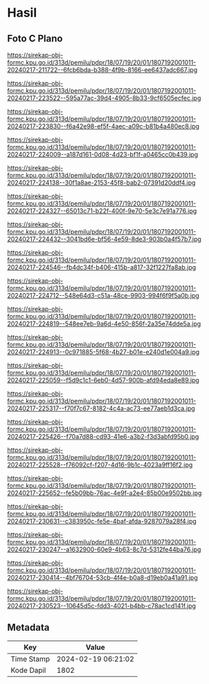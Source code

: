 # Hasil

## Foto C Plano

https://sirekap-obj-formc.kpu.go.id/313d/pemilu/pdpr/18/07/19/20/01/1807192001011-20240217-211722--6fcb6bda-b388-4f9b-8166-ee6437adc667.jpg

https://sirekap-obj-formc.kpu.go.id/313d/pemilu/pdpr/18/07/19/20/01/1807192001011-20240217-223522--595a77ac-39d4-4905-8b33-9cf6505ecfec.jpg

https://sirekap-obj-formc.kpu.go.id/313d/pemilu/pdpr/18/07/19/20/01/1807192001011-20240217-223830--f6a42e98-ef5f-4aec-a09c-b81b4a480ec8.jpg

https://sirekap-obj-formc.kpu.go.id/313d/pemilu/pdpr/18/07/19/20/01/1807192001011-20240217-224009--a187d161-0d08-4d23-bf1f-a0465cc0b439.jpg

https://sirekap-obj-formc.kpu.go.id/313d/pemilu/pdpr/18/07/19/20/01/1807192001011-20240217-224138--30f1a8ae-2153-45f8-bab2-07391d20ddf4.jpg

https://sirekap-obj-formc.kpu.go.id/313d/pemilu/pdpr/18/07/19/20/01/1807192001011-20240217-224327--65013c71-b22f-400f-9e70-5e3c7e91a776.jpg

https://sirekap-obj-formc.kpu.go.id/313d/pemilu/pdpr/18/07/19/20/01/1807192001011-20240217-224432--3041bd6e-bf56-4e59-8de3-903b0a4f57b7.jpg

https://sirekap-obj-formc.kpu.go.id/313d/pemilu/pdpr/18/07/19/20/01/1807192001011-20240217-224546--fb4dc34f-b406-415b-a817-32f1227fa8ab.jpg

https://sirekap-obj-formc.kpu.go.id/313d/pemilu/pdpr/18/07/19/20/01/1807192001011-20240217-224712--548e64d3-c51a-48ce-9903-994f6f9f5a0b.jpg

https://sirekap-obj-formc.kpu.go.id/313d/pemilu/pdpr/18/07/19/20/01/1807192001011-20240217-224819--548ee7eb-9a6d-4e50-856f-2a35e74dde5a.jpg

https://sirekap-obj-formc.kpu.go.id/313d/pemilu/pdpr/18/07/19/20/01/1807192001011-20240217-224913--0c971885-5f68-4b27-b01e-e240d1e004a9.jpg

https://sirekap-obj-formc.kpu.go.id/313d/pemilu/pdpr/18/07/19/20/01/1807192001011-20240217-225059--f5d9c1c1-6eb0-4d57-900b-afd94eda8e89.jpg

https://sirekap-obj-formc.kpu.go.id/313d/pemilu/pdpr/18/07/19/20/01/1807192001011-20240217-225317--f70f7c67-8182-4c4a-ac73-ee77aeb1d3ca.jpg

https://sirekap-obj-formc.kpu.go.id/313d/pemilu/pdpr/18/07/19/20/01/1807192001011-20240217-225426--f70a7d88-cd93-41e6-a3b2-f3d3abfd95b0.jpg

https://sirekap-obj-formc.kpu.go.id/313d/pemilu/pdpr/18/07/19/20/01/1807192001011-20240217-225528--f76092cf-f207-4d16-9b1c-4023a9ff16f2.jpg

https://sirekap-obj-formc.kpu.go.id/313d/pemilu/pdpr/18/07/19/20/01/1807192001011-20240217-225652--fe5b09bb-76ac-4e9f-a2e4-85b00e9502bb.jpg

https://sirekap-obj-formc.kpu.go.id/313d/pemilu/pdpr/18/07/19/20/01/1807192001011-20240217-230631--c383950c-fe5e-4baf-afda-9287079a28f4.jpg

https://sirekap-obj-formc.kpu.go.id/313d/pemilu/pdpr/18/07/19/20/01/1807192001011-20240217-230247--a1632900-60e9-4b63-8c7d-5312fe44ba76.jpg

https://sirekap-obj-formc.kpu.go.id/313d/pemilu/pdpr/18/07/19/20/01/1807192001011-20240217-230414--4bf76704-53cb-4f4e-b0a8-d19eb0a41a91.jpg

https://sirekap-obj-formc.kpu.go.id/313d/pemilu/pdpr/18/07/19/20/01/1807192001011-20240217-230523--10645d5c-fdd3-4021-b4bb-c78ac1cd141f.jpg


## Metadata

| Key        | Value               |
| ---------- | ------------------- |
| Time Stamp | 2024-02-19 06:21:02 |
| Kode Dapil | 1802                |



